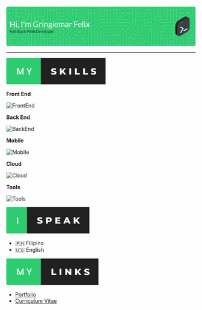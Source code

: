 <!--
## Hi, I'm Gringiemar Felix

I'm a Full-Stack Developer and I like coffee.
-->

![Header](header.png)

---

<!-- ### My Skills -->

![SkillsBadge](my-skills.svg)

**Front End**

![FrontEnd](https://skillicons.dev/icons?i=html,css,sass,js,ts,react,nextjs,bootstrap,tailwind,jquery,vite,webpack)

**Back End**

![BackEnd](https://skillicons.dev/icons?i=php,mysql,laravel,linux)

**Mobile**

![Mobile](https://skillicons.dev/icons?i=react,androidstudio)

**Cloud**

![Cloud](https://skillicons.dev/icons?i=gcp)

**Tools**

![Tools](https://skillicons.dev/icons?i=git,github,vscode)

<!-- ### I speak: -->
![I Speak](i-speak.svg)
- 🇵🇭 Filipino
- 🇺🇸 English

<!-- ### Links: -->
![I Speak](my-links.svg)
- [Portfolio](https://gringiemarfelix.com/)
- [Curriculum Vitae](https://gringiemarfelix.com/cv)

<!-- Header by https://leviarista.github.io/github-profile-header-generator/ -- >
<!-- Icons by https://github.com/tandpfun/skill-icons -->
<!-- For the badge https://forthebadge.com/generator/ -- >
